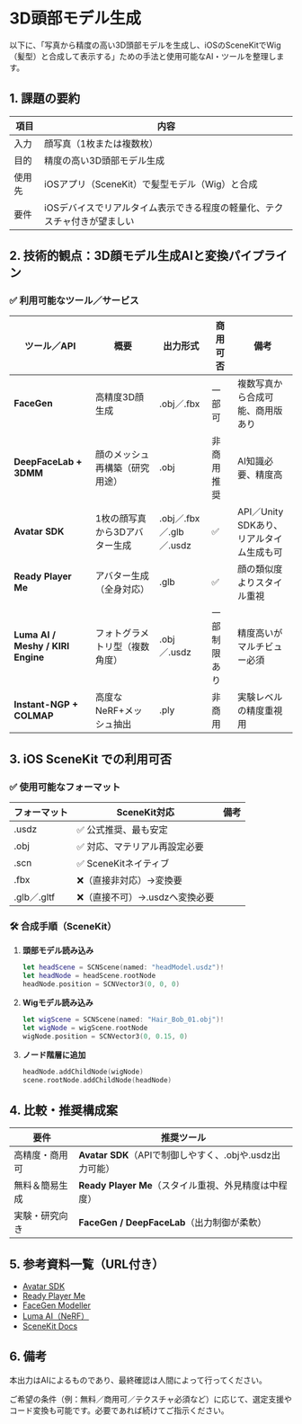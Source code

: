 # 3D頭部モデル生成

以下に、「写真から精度の高い3D頭部モデルを生成し、iOSのSceneKitでWig（髪型）と合成して表示する」ための手法と使用可能なAI・ツールを整理します。

## 1. 課題の要約

| 項目 | 内容 |
|---|---|
| 入力 | 顔写真（1枚または複数枚） |
| 目的 | 精度の高い3D頭部モデル生成 |
| 使用先 | iOSアプリ（SceneKit）で髪型モデル（Wig）と合成 |
| 要件 | iOSデバイスでリアルタイム表示できる程度の軽量化、テクスチャ付きが望ましい |

## 2. 技術的観点：3D顔モデル生成AIと変換パイプライン

### ✅ 利用可能なツール／サービス

| ツール／API | 概要 | 出力形式 | 商用可否 | 備考 |
|---|---|---|---|---|
| **FaceGen** | 高精度3D顔生成 | .obj／.fbx | 一部可 | 複数写真から合成可能、商用版あり |
| **DeepFaceLab + 3DMM** | 顔のメッシュ再構築（研究用途） | .obj | 非商用推奨 | AI知識必要、精度高 |
| **Avatar SDK** | 1枚の顔写真から3Dアバター生成 | .obj／.fbx／.glb／.usdz | ✅ | API／Unity SDKあり、リアルタイム生成も可 |
| **Ready Player Me** | アバター生成（全身対応） | .glb | ✅ | 顔の類似度よりスタイル重視 |
| **Luma AI / Meshy / KIRI Engine** | フォトグラメトリ型（複数角度） | .obj／.usdz | 一部制限あり | 精度高いがマルチビュー必須 |
| **Instant-NGP + COLMAP** | 高度なNeRF+メッシュ抽出 | .ply | 非商用 | 実験レベルの精度重視用 |

## 3. iOS SceneKit での利用可否

### ✅ 使用可能なフォーマット

| フォーマット | SceneKit対応 | 備考 |
|---|---|---|
| .usdz | ✅ 公式推奨、最も安定 | |
| .obj | ✅ 対応、マテリアル再設定必要 | |
| .scn | ✅ SceneKitネイティブ | |
| .fbx | ❌（直接非対応）→変換要 | |
| .glb／.gltf | ❌（直接不可）→.usdzへ変換必要 | |

### 🛠 合成手順（SceneKit）

1.  **頭部モデル読み込み**
    ```swift
    let headScene = SCNScene(named: "headModel.usdz")!
    let headNode = headScene.rootNode
    headNode.position = SCNVector3(0, 0, 0)
    ```
2.  **Wigモデル読み込み**
    ```swift
    let wigScene = SCNScene(named: "Hair_Bob_01.obj")!
    let wigNode = wigScene.rootNode
    wigNode.position = SCNVector3(0, 0.15, 0)
    ```
3.  **ノード階層に追加**
    ```swift
    headNode.addChildNode(wigNode)
    scene.rootNode.addChildNode(headNode)
    ```

## 4. 比較・推奨構成案

| 要件 | 推奨ツール |
|---|---|
| 高精度・商用可 | **Avatar SDK**（APIで制御しやすく、.objや.usdz出力可能） |
| 無料＆簡易生成 | **Ready Player Me**（スタイル重視、外見精度は中程度） |
| 実験・研究向き | **FaceGen / DeepFaceLab**（出力制御が柔軟） |

## 5. 参考資料一覧（URL付き）

- [Avatar SDK](https://avatarsdk.com)
- [Ready Player Me](https://readyplayer.me)
- [FaceGen Modeller](https://facegen.com/modeller.htm)
- [Luma AI（NeRF）](https://lumalabs.ai/)
- [SceneKit Docs](https://developer.apple.com/documentation/scenekit)

## 6. 備考

本出力はAIによるものであり、最終確認は人間によって行ってください。

ご希望の条件（例：無料／商用可／テクスチャ必須など）に応じて、選定支援やコード変換も可能です。必要であれば続けてご指示ください。
